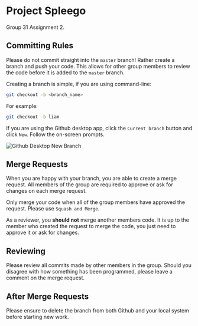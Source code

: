 # Project Spleego

Group 31 Assignment 2.

## Committing Rules

Please do not commit straight into the `master` branch! Rather create a branch and push your code. This allows for other
group members to review the code before it is added to the `master` branch.

Creating a branch is simple, if you are using command-line:

```sh
git checkout -b <branch_name>
```

For example:

```sh
git checkout -b liam
```

If you are using the Github desktop app, click the `Current branch` button and click `New`. Follow the on-screen prompts.

![Github Desktop New Branch](https://i.imgur.com/bE5K5Ui.png)

## Merge Requests

When you are happy with your branch, you are able to create a merge request. All members of the group are required to approve
or ask for changes on each merge request.

Only merge your code when all of the group members have approved the request. Please use `Squash and Merge`.

As a reviewer, you **should not** merge another members code. It is up to the member who created the request to merge the
code, you just need to approve it or ask for changes.

## Reviewing

Please review all commits made by other members in the group. Should you disagree with how something has been programmed,
please leave a comment on the merge request.

## After Merge Requests

Please ensure to delete the branch from both Github and your local system before starting new work.
